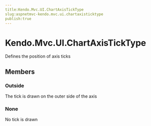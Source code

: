 ```yaml
---
title:Kendo.Mvc.UI.ChartAxisTickType
slug:aspnetmvc-kendo.mvc.ui.chartaxisticktype
publish:true
---
```


# Kendo.Mvc.UI.ChartAxisTickType

Defines the position of axis ticks

## Members

### Outside
The tick is drawn on the outer side of the axis

### None
No tick is drawn